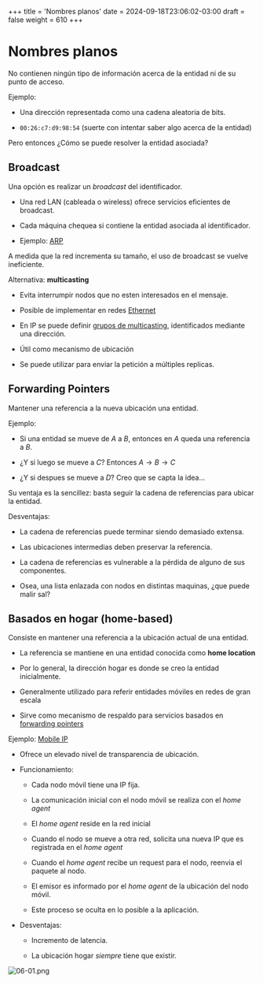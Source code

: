+++
title = 'Nombres planos'
date = 2024-09-18T23:06:02-03:00
draft = false
weight = 610
+++

# Nombres planos

No contienen ningún tipo de información acerca de la entidad ni de su punto de acceso.

Ejemplo:

- Una dirección representada como una cadena aleatoria de bits.

- `00:26:c7:d9:98:54` (suerte con intentar saber algo acerca de la entidad)

Pero entonces ¿Cómo se puede resolver la entidad asociada?

## Broadcast

Una opción es realizar un _broadcast_ del identificador.

- Una red LAN (cableada o wireless) ofrece servicios eficientes de broadcast.

- Cada máquina chequea si contiene la entidad asociada al identificador.

- Ejemplo: [ARP](https://en.wikipedia.org/wiki/Address_Resolution_Protocol)

A medida que la red incrementa su tamaño, el uso de broadcast se vuelve ineficiente.

Alternativa: **multicasting**

- Evita interrumpir nodos que no esten interesados en el mensaje.

- Posible de implementar en redes [Ethernet](https://en.wikipedia.org/wiki/Multicast#Ethernet)

- En IP se puede definir [grupos de multicasting](https://en.wikipedia.org/wiki/Multicast#IP), identificados mediante una dirección.

- Útil como mecanismo de ubicación

- Se puede utilizar para enviar la petición a múltiples replicas.

## Forwarding Pointers

Mantener una referencia a la nueva ubicación una entidad.

Ejemplo: 

- Si una entidad se mueve de _A_ a _B_, entonces en _A_ queda una referencia a _B_.

- ¿Y si luego se mueve a _C_? Entonces $A \rightarrow B \rightarrow C$

- ¿Y si despues se mueve a _D_? Creo que se capta la idea...

Su ventaja es la sencillez: basta seguir la cadena de referencias para ubicar la entidad.

Desventajas:

- La cadena de referencias puede terminar siendo demasiado extensa.

- Las ubicaciones intermedias deben preservar la referencia.

- La cadena de referencias es vulnerable a la pérdida de alguno de sus componentes.

- Osea, una lista enlazada con nodos en distintas maquinas, ¿que puede malir sal?

## Basados en hogar (home-based)

Consiste en mantener una referencia a la ubicación actual de una entidad.

- La referencia se mantiene en una entidad conocida como **home location**

- Por lo general, la dirección hogar es donde se creo la entidad inicialmente.

- Generalmente utilizado para referir entidades móviles en redes de gran escala

- Sirve como mecanismo de respaldo para servicios basados en [forwarding pointers](#forwarding-pointers)

Ejemplo: [Mobile IP](https://en.wikipedia.org/wiki/Mobile_IP)

- Ofrece un elevado nivel de transparencia de ubicación.

- Funcionamiento:
    
    - Cada nodo móvil tiene una IP fija.

    - La comunicación inicial con el nodo móvil se realiza con el *home agent*

    - El *home agent* reside en la red inicial

    - Cuando el nodo se mueve a otra red, solicita una nueva IP que es registrada en el *home agent*

    - Cuando el *home agent* recibe un request para el nodo, reenvia el paquete al nodo.

    - El emisor es informado por el *home agent* de la ubicación del nodo móvil.

    - Este proceso se oculta en lo posible a la aplicación.

- Desventajas:
    
    - Incremento de latencia.

    - La ubicación hogar _siempre_ tiene que existir.

![06-01.png](/06-01.png)


